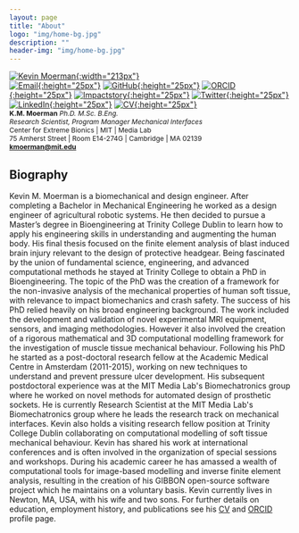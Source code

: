 ```yaml
---
layout: page
title: "About"
logo: "img/home-bg.jpg"
description: ""
header-img: "img/home-bg.jpg"
---
```


[![Kevin Moerman](img/member_avatars/kmm_profile_crop.jpg){:width="213px"}](https://www.kevinmoerman.org)   
[![Email](/img/icons/email_icon.png){:height="25px"}](mailto:kmoerman@mit.edu)
[![GitHub](img/icons/github-icon.png){:height="25px"}](https://github.com/Kevin-Mattheus-Moerman)
[![ORCID](img/icons/orcid.png){:height="25px"}](https://orcid.org/0000-0003-3768-4269)
[![Impactstory](img/icons/impactStory.png){:height="25px"}](https://www.impactstory.org/u/0000-0003-3768-4269)
[![Twitter](img/icons/twitter.png){:height="25px"}](https://twitter.com/KMMoerman)
[![LinkedIn](img/icons/linkedin.png){:height="25px"}](https://www.linkedin.com/in/kevin-moerman-98923831)
[![CV](img/icons/cvIcon.png){:height="25px"}](https://kevinmoerman.org/pdf/cv.pdf)   
<span style="font-size: 12px;">
**K.M. Moerman** _Ph.D. M.Sc. B.Eng._   
_Research Scientist, Program Manager Mechanical Interfaces_   
Center for Extreme Bionics | MIT | Media Lab   
75 Amherst Street | Room E14-274G | Cambridge | MA 02139   
**[kmoerman@mit.edu](mailto:kmoerman@mit.edu)**
</span>
## Biography   
Kevin M. Moerman is a biomechanical and design engineer. After completing a Bachelor in Mechanical Engineering he worked as a design engineer of agricultural robotic systems. He then decided to pursue a Master’s degree in Bioengineering at Trinity College Dublin to learn how to apply his engineering skills in understanding and augmenting the human body. His final thesis focused on the finite element analysis of blast induced brain injury relevant to the design of protective headgear. Being fascinated by the union of fundamental science, engineering, and advanced computational methods he stayed at Trinity College to obtain a PhD in Bioengineering. The topic of the PhD was the creation of a framework for the non-invasive analysis of the mechanical properties of human soft tissue, with relevance to impact biomechanics and crash safety. The success of his PhD relied heavily on his broad engineering background. The work included the development and validation of novel experimental MRI equipment, sensors, and imaging methodologies. However it also involved the creation of a rigorous mathematical and 3D computational modelling framework for the investigation of muscle tissue mechanical behaviour. Following his PhD he started as a post-doctoral research fellow at the Academic Medical Centre in Amsterdam (2011-2015), working on new techniques to understand and prevent pressure ulcer development. His subsequent postdoctoral experience was at the MIT Media Lab's Biomechatronics group where he worked on novel methods for automated design of prosthetic sockets. He is currently Research Scientist at the MIT Media Lab's Biomechatronics group where he leads the research track on mechanical interfaces. Kevin also holds a visiting research fellow position at Trinity College Dublin collaborating on computational modelling of soft tissue mechanical behaviour. Kevin has shared his work at international conferences and is often involved in the organization of special sessions and workshops. During his academic career he has amassed a wealth of computational tools for image-based modelling and inverse finite element analysis, resulting in the creation of his GIBBON open-source software project which he maintains on a voluntary basis. Kevin currently lives in Newton, MA, USA, with his wife and two sons. For further details on education, employment history, and publications see his [CV](https://kevinmoerman.org/pdf/cv.pdf) and [ORCID](http://orcid.org/0000-0003-3768-4269) profile page.
